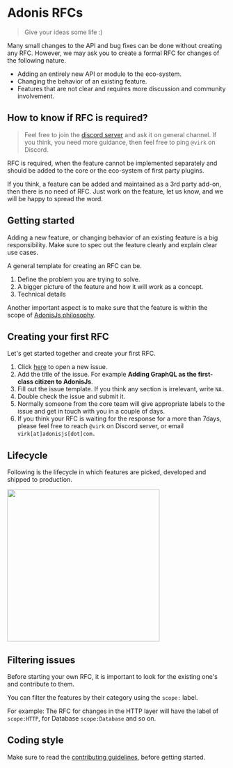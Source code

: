 # Adonis RFCs
> Give your ideas some life :)

Many small changes to the API and bug fixes can be done without creating any RFC. However, we may ask you to create a formal RFC for changes of the following nature.

- Adding an entirely new API or module to the eco-system.
- Changing the behavior of an existing feature.
- Features that are not clear and requires more discussion and community involvement.

## How to know if RFC is required?

> Feel free to join the [discord server](https://discordapp.com/invite/vDcEjq6) and ask it on general channel. If you think, you need more guidance, then feel free to ping `@virk` on Discord.

RFC is required, when the feature cannot be implemented separately and should be added to the core or the eco-system of first party plugins.

If you think, a feature can be added and maintained as a 3rd party add-on, then there is no need of RFC. Just work on the feature, let us know, and we will be happy to spread the word.

## Getting started

Adding a new feature, or changing behavior of an existing feature is a big responsibility. Make sure to spec out the feature clearly and explain clear use cases.

A general template for creating an RFC can be.

1. Define the problem you are trying to solve.
2. A bigger picture of the feature and how it will work as a concept.
3. Technical details

Another important aspect is to make sure that the feature is within the scope of [AdonisJs philosophy]().

## Creating your first RFC

Let's get started together and create your first RFC. 

1. Click [here](https://github.com/adonisjs/rfcs/issues/new) to open a new issue.
2. Add the title of the issue. For example **Adding GraphQL as the first-class citizen to AdonisJs**.
3. Fill out the issue template. If you think any section is irrelevant, write `NA.`
4. Double check the issue and submit it.
5. Normally someone from the core team will give appropriate labels to the issue and get in touch with you in a couple of days.
6. If you think your RFC is waiting for the response for a more than 7days, please feel free to reach `@virk` on Discord server, or email `virk[at]adonisjs[dot]com.`

## Lifecycle

Following is the lifecycle in which features are picked, developed and shipped to production.

<img src="https://res.cloudinary.com/adonisjs/image/upload/v1534082256/Adonis-rfc-lifecycle_v0klvx.svg" width="350px" />

## Filtering issues

Before starting your own RFC, it is important to look for the existing one's and contribute to them.

You can filter the features by their category using the `scope:` label.

For example: The RFC for changes in the HTTP layer will have the label of `scope:HTTP`, for Database `scope:Database` and so on.

## Coding style
Make sure to read the [contributing guidelines](https://adonisjs.com/docs/4.1/contribution-guide), before getting started.
